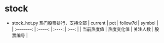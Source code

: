 # stock

* stock_hot.py 热门股票排行，支持全部
    | current    | pct    |  follow7d  |  symbol |
    | :--------:   | :-----:   | :----: | :---: |
    | 当前热度值    | 热度变化值      |   关注人数    | 股票编号 |